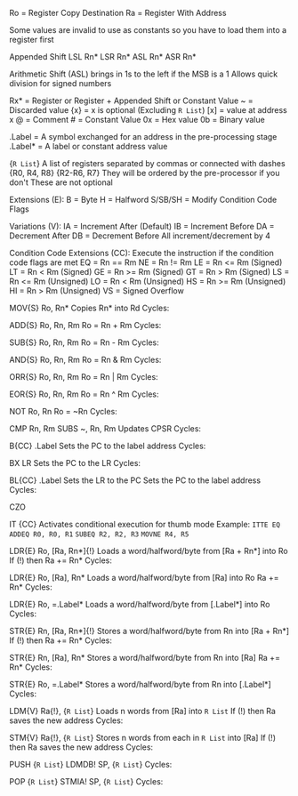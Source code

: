 Ro = Register Copy Destination
Ra = Register With Address

Some values are invalid to use as constants so you have to load them into a register first

Appended Shift
	LSL Rn*
	LSR Rn*
	ASL Rn*
	ASR Rn*

Arithmetic Shift (ASL) brings in 1s to the left if the MSB is a 1
	Allows quick division for signed numbers

Rx* = Register or Register + Appended Shift or Constant Value
~ = Discarded value
{x} = x is optional (Excluding `R List`)
[x] = value at address x
@ = Comment
$\#$ = Constant Value
0x = Hex value
0b = Binary value

.Label = A symbol exchanged for an address in the pre-processing stage
.Label* = A label or constant address value

{`R List`}
	A list of registers separated by commas or connected with dashes
	{R0, R4, R8}
	{R2-R6, R7}
	They will be ordered by the pre-processor if you don't
	These are not optional

Extensions (E):
	B = Byte
	H = Halfword
	S/SB/SH = Modify Condition Code Flags

Variations (V):
	IA = Increment After (Default)
	IB = Increment Before
	DA = Decrement After
	DB = Decrement Before
	All increment/decrement by 4

Condition Code Extensions (CC):
	Execute the instruction if the condition code flags are met
	EQ = Rn == Rm
	NE = Rn != Rm
	LE = Rn <= Rm (Signed)
	LT = Rn < Rm (Signed)
	GE = Rn >= Rm (Signed)
	GT = Rn > Rm (Signed)
	LS = Rn <= Rm (Unsigned)
	LO = Rn < Rm (Unsigned)
	HS = Rn >= Rm (Unsigned)
	HI = Rn > Rm (Unsigned)
	VS = Signed Overflow

MOV{S} Ro, Rn*
	Copies Rn* into Rd
	Cycles: 

ADD{S} Ro, Rn, Rm
	Ro = Rn + Rm
	Cycles:

SUB{S} Ro, Rn, Rm
	Ro = Rn - Rm
	Cycles:

AND{S} Ro, Rn, Rm
	Ro = Rn & Rm
	Cycles:

ORR{S} Ro, Rn, Rm
	Ro = Rn | Rm
	Cycles:

EOR{S} Ro, Rn, Rm
	Ro = Rn ^ Rm
	Cycles:

NOT Ro, Rn
	Ro = ~Rn
	Cycles:

CMP Rn, Rm
	SUBS ~, Rn, Rm
	Updates CPSR
	Cycles:

B{CC} .Label
	Sets the PC to the label address
	Cycles:

BX LR
	Sets the PC to the LR
	Cycles:

BL{CC} .Label
	Sets the LR to the PC
	Sets the PC to the label address	
	Cycles:

CZO

IT {CC}
	Activates conditional execution for thumb mode
	Example:
		`ITTE EQ`
		`ADDEQ R0, R0, R1`
		`SUBEQ R2, R2, R3`
		`MOVNE R4, R5`

LDR{E} Ro, [Ra, Rn*]{!}
	Loads a word/halfword/byte from [Ra + Rn*] into Ro
	If (!) then Ra += Rn*
	Cycles:

LDR{E} Ro, [Ra], Rn*
	Loads a word/halfword/byte from [Ra] into Ro
	Ra += Rn*
	Cycles: 

LDR{E} Ro, =.Label*
	Loads a word/halfword/byte from [.Label*] into Ro
	Cycles:

STR{E} Rn, [Ra, Rn*]{!}
	Stores a word/halfword/byte from Rn into [Ra + Rn*] 
	If (!) then Ra += Rn*
	Cycles:

STR{E} Rn, [Ra], Rn*
	Stores a word/halfword/byte from Rn into [Ra]
	Ra += Rn*
	Cycles:

STR{E} Ro, =.Label*
	Stores a word/halfword/byte from Rn into [.Label*]
	Cycles:

LDM{V} Ra{!}, {`R List`}
	Loads n words from [Ra] into `R List`
	If (!) then Ra saves the new address
	Cycles:

STM{V} Ra{!}, {`R List`}
	Stores n words from each in `R List` into [Ra]
	If (!) then Ra saves the new address
	Cycles:

PUSH {`R List`}
	LDMDB! SP, {`R List`}
	Cycles:

POP {`R List`}
	STMIA! SP, {`R List`}
	Cycles: